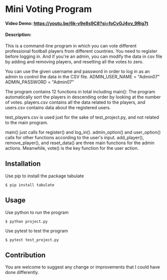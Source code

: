 # Mini Voting Program
#### Video Demo:  <https://youtu.be/6k-v9e8s9C8?si=foCvGJ4vv_9Rig7t>
#### Description:

This is a command-line program in which you can vote different professional football players from
different countries. You need to register before logging in.
And if you're an admin, you can modify the data in csv file by adding and removing players, and
resetting all the votes to zero.

You can use the given username and password in order to log in as an admin to control the data in the CSV file.
ADMIN_USER_NAME = "Admin07"
ADMIN_PASSWORD = "Admin07"

The program contains 12 functions in total including main():
The program automatically sort the players in descending order by looking at the number of votes.
players.csv contains all the data related to the players, and users.csv contains data about the registered users.

test_players.csv is used just for the sake of test_project.py, and not related to the main program.

main() just calls for register() and log_in().
admin_option() and user_option() calls for other functions according to the user's input.
add_player(), remove_player(), and reset_data() are three main functions for the admin actions.
Meanwhile, vote() is the key function for the user action.


## Installation
Use pip to install the package tabulate
```
$ pip install tabulate
```

## Usage
Use python to run the program
```
$ python project.py
```

Use pytest to test the program
```
$ pytest test_project.py
```

## Contribution
You are welcome to suggest any change or improvements that I could have done differently.




